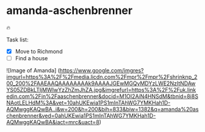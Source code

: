 # amanda-aschenbrenner
:fire:

Task list: 

- [x] Move to Richmond
- [ ] Find a house

![Image of Amanda] (https://www.google.com/imgres?imgurl=https%3A%2F%2Fmedia.licdn.com%2Fmpr%2Fmpr%2Fshrinknp_200_200%2FAAEAAQAAAAAAAAk9AAAAJGEwMGQyMDYzLWE2NzItNDAwYS05ZDBkLTljMWIwYzZhZmJhZA.jpg&imgrefurl=https%3A%2F%2Fuk.linkedin.com%2Fin%2Faaschenbrenner&docid=M1OI2AiN4HNSdM&tbnid=8i8SNAotLELHdM%3A&vet=10ahUKEwia1PS1mInTAhWG7YMKHah1D-AQMwggKAQwBA..i&w=200&h=200&bih=833&biw=1382&q=amanda%20aschenbrenner&ved=0ahUKEwia1PS1mInTAhWG7YMKHah1D-AQMwggKAQwBA&iact=mrc&uact=8)
